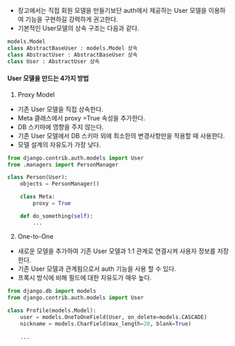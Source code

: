 


- 장고에서는 직접 회원 모델을 만들기보단 auth에서 제공하는 User 모델을 이용하여 기능을 구현하길 강력하게 권고한다.
- 기본적인 User모델의 상속 구조는 다음과 같다.
```python
models.Model
class AbstractBaseUser : models.Model 상속
class AbstractUser : AbstractBaseUser 상속
class User : AbstractUser 상속
```

#### User 모델을 만드는 4가지 방법
1. Proxy Model
- 기존 User 모델을 직접 상속한다.
- Meta 클래스에서 proxy =True 속성을 추가한다.
- DB 스키마에 영향을 주지 않는다.
- 기존 User 모델에서 DB 스키마 외에 최소한의 변경사항만을 적용할 때 사용한다.
- 모델 설계의 자유도가 가장 낮다.
```python
from django.contrib.auth.models import User
from .managers import PersonManager

class Person(User):
    objects = PersonManager()

    class Meta:
        proxy = True

    def do_something(self):
        ...
```

2. One-to-One
- 새로운 모델을 추가하여 기존 User 모델과 1:1 관계로 연결시켜 사용자 정보를 저장한다.
- 기존 User 모델과 관계됨으로서 auth 기능을 사용 할 수 있다.
- 프록시 방식에 비해 필드에 대한 자유도가 매우 높다.

```python
from django.db import models
from django.contrib.auth.models import User
    
class Profile(models.Model):
    user = models.OneToOneField(User, on_delete=models.CASCADE)
    nickname = models.CharField(max_length=20, blank=True)
    
    ...
```
